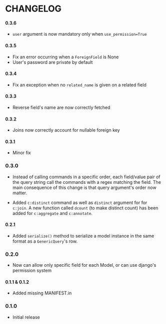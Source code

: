 # CHANGELOG


#### 0.3.6

* `user` argument is now mandatory only when `use_permission=True`

#### 0.3.5

* Fix an error occurring when a `ForeignField` is None
* User's password are private by default

#### 0.3.4

* Fix an exception when no `related_name` is given on a related field

#### 0.3.3

* Reverse field's name are now correctly fetched

#### 0.3.2

* Joins now correctly account for nullable foreign key

#### 0.3.1

* Minor fix


### 0.3.0

* Instead of calling commands in a specific order, each field/value pair of the
query string call the commands with a regex matching the field. The main
consequence of this change is that query argument's order now matter.

* Added `c:distinct` command as well as `distinct` argument for for `c:join`. A
new function called `dcount` (to make distinct count) has been added for
`c:aggregate` and `c:annotate`.

#### 0.2.1

* Added `serialize()` method to serialize a model instance in the same format
  as a `GenericQuery`'s row.

### 0.2.0

* Now can allow only specific field for each Model, or can use django's permission system

#### 0.1.1 & 0.1.2

* Added missing MANIFEST.in

### 0.1.0

* Initial release
